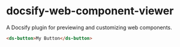 # docsify-web-component-viewer

A Docsify plugin for previewing and customizing web components.

```html preview expanded controls:ds-button basic
<ds-button>My Button</ds-button>
```
